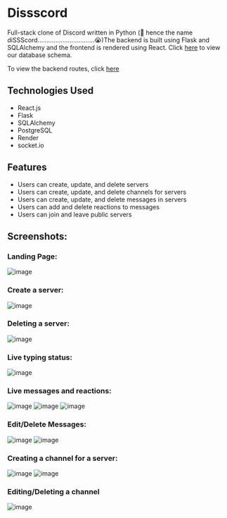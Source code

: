 # Dissscord

Full-stack clone of Discord written in Python (🐍 hence the name diSSScord................................😭)The backend is built using Flask and SQLAlchemy and the frontend is rendered using React. Click [here](https://github.com/aznguymp4/Dissscord/wiki) to view our database schema. 


To view the backend routes, click [here](https://dissscord.onrender.com/api/docs)

## Technologies Used
- React.js
- Flask
- SQLAlchemy
- PostgreSQL
- Render
- socket.io

## Features
 - Users can create, update, and delete servers
 - Users can create, update, and delete channels for servers
 - Users can create, update, and delete messages in servers	
 - Users can add and delete reactions to messages
 - Users can join and leave public servers

## Screenshots:

### Landing Page:
![image](https://github.com/aznguymp4/Dissscord/assets/143149304/a418308a-aaf2-4126-a985-55f0c22efded)
### Create a server:
![image](https://github.com/aznguymp4/Dissscord/assets/143149304/23dfd8b0-9975-432a-89c6-3fd229d98556)
### Deleting a server: 
![image](https://github.com/aznguymp4/Dissscord/assets/143149304/f76d6bfd-cfe5-47c6-9143-b7601c9712a7)

### Live typing status: 
![image](https://github.com/aznguymp4/Dissscord/assets/143149304/4cd1bf7c-3bef-408e-8ad4-0845e860b6db)
### Live messages and reactions:
![image](https://github.com/aznguymp4/Dissscord/assets/143149304/782d139e-6975-41ca-bc40-8c09caf4dd28)
![image](https://github.com/aznguymp4/Dissscord/assets/143149304/ee006705-7ade-44fd-a0ee-144279c1502d)
![image](https://github.com/aznguymp4/Dissscord/assets/143149304/84b4daac-f893-4376-b467-f469b09964c8)
### Edit/Delete Messages: 
![image](https://github.com/aznguymp4/Dissscord/assets/143149304/13a57553-750f-404c-9b34-0204213779f7)
![image](https://github.com/aznguymp4/Dissscord/assets/143149304/e32b3c44-8a01-4861-8c19-d5331f7b137a)


### Creating a channel for a server:
![image](https://github.com/aznguymp4/Dissscord/assets/143149304/fcf1fc6e-a4a5-426f-8508-a15c188da55e)
![image](https://github.com/aznguymp4/Dissscord/assets/143149304/cf7c1d74-3146-4a8d-80f8-0d75ab6676ad)
### Editing/Deleting a channel 
![image](https://github.com/aznguymp4/Dissscord/assets/143149304/ce72901a-c32e-46fa-a377-86490f9f77f4)

